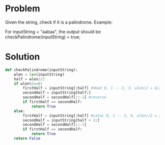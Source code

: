 # Problem
Given the string, check if it is a palindrome.
Example:

For inputString = "aabaa", the output should be
checkPalindrome(inputString) = true;
# Solution
```python
def checkPalindrome(inputString):
    wlen = len(inputString)
    half = wlen//2
    if wlen%2==0:        
        firstHalf = inputString[:half] #deed 0, 1 -- 2, 3, wlen/2 = 4/2 = 2 
        secondHalf = inputString[half:]
        secondHalf = secondHalf[::-1] #reverse
        if firstHalf == secondHalf:
            return True
    else:       
        firstHalf = inputString[:half] #catac 0, 1 -- 3, 4, wlen//2 = 2
        secondHalf = inputString[half + 1:]
        secondHalf = secondHalf[::-1]
        if firstHalf == secondHalf:
            return True
    return False
```
